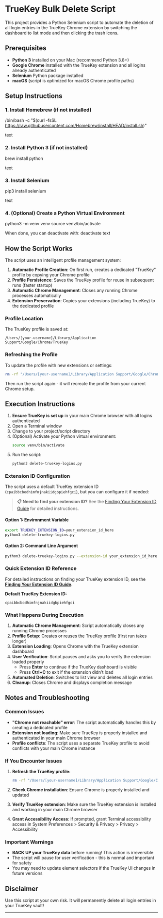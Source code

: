 # TrueKey Bulk Delete Script

This project provides a Python Selenium script to automate the deletion of all login entries in the TrueKey Chrome extension by switching the dashboard to list mode and then clicking the trash icons.

## Prerequisites

- **Python 3** installed on your Mac (recommend Python 3.8+)
- **Google Chrome** installed with the TrueKey extension and all logins already authenticated
- **Selenium** Python package installed
- **macOS** (script is optimized for macOS Chrome profile paths)

## Setup Instructions

### 1. Install Homebrew (if not installed)
/bin/bash -c "$(curl -fsSL https://raw.githubusercontent.com/Homebrew/install/HEAD/install.sh)"

text

### 2. Install Python 3 (if not installed)
brew install python

text

### 3. Install Selenium
pip3 install selenium

text

### 4. (Optional) Create a Python Virtual Environment
python3 -m venv venv
source venv/bin/activate

When done, you can deactivate with: deactivate
text

## How the Script Works

The script uses an intelligent profile management system:

1. **Automatic Profile Creation**: On first run, creates a dedicated "TrueKey" profile by copying your Chrome profile
2. **Profile Persistence**: Saves the TrueKey profile for reuse in subsequent runs (faster startup)
3. **Automatic Chrome Management**: Closes any running Chrome processes automatically
4. **Extension Preservation**: Copies your extensions (including TrueKey) to the dedicated profile

### Profile Location
The TrueKey profile is saved at:
```
/Users/[your-username]/Library/Application Support/Google/Chrome/TrueKey
```

### Refreshing the Profile
To update the profile with new extensions or settings:
```bash
rm -rf "/Users/[your-username]/Library/Application Support/Google/Chrome/TrueKey"
```
Then run the script again - it will recreate the profile from your current Chrome setup.

## Execution Instructions

1. **Ensure TrueKey is set up** in your main Chrome browser with all logins authenticated
2. Open a Terminal window
3. Change to your project/script directory
4. (Optional) Activate your Python virtual environment:
   ```bash
   source venv/bin/activate
   ```
5. Run the script:
   ```bash
   python3 delete-truekey-logins.py
   ```

### Extension ID Configuration

The script uses a default TrueKey extension ID (`cpaibbcbodhimfnjnakiidgbpiehfgci`), but you can configure it if needed:

> **📋 Need to find your extension ID?** See the [Finding Your Extension ID Guide](FINDING-EXTENSION-ID.md) for detailed instructions.

#### Option 1: Environment Variable
```bash
export TRUEKEY_EXTENSION_ID=your_extension_id_here
python3 delete-truekey-logins.py
```

#### Option 2: Command Line Argument
```bash
python3 delete-truekey-logins.py --extension-id your_extension_id_here
```

### Quick Extension ID Reference

For detailed instructions on finding your TrueKey extension ID, see the **[Finding Your Extension ID Guide](FINDING-EXTENSION-ID.md)**.

**Default TrueKey Extension ID:**
```
cpaibbcbodhimfnjnakiidgbpiehfgci
```

### What Happens During Execution

1. **Automatic Chrome Management**: Script automatically closes any running Chrome processes
2. **Profile Setup**: Creates or reuses the TrueKey profile (first run takes longer)
3. **Extension Loading**: Opens Chrome with the TrueKey extension dashboard
4. **User Verification**: Script pauses and asks you to verify the extension loaded properly
   - Press **Enter** to continue if the TrueKey dashboard is visible
   - Press **Ctrl+C** to exit if the extension didn't load
5. **Automated Deletion**: Switches to list view and deletes all login entries
6. **Cleanup**: Closes Chrome and displays completion message

## Notes and Troubleshooting

### Common Issues

- **"Chrome not reachable" error**: The script automatically handles this by creating a dedicated profile
- **Extension not loading**: Make sure TrueKey is properly installed and authenticated in your main Chrome browser
- **Profile conflicts**: The script uses a separate TrueKey profile to avoid conflicts with your main Chrome instance

### If You Encounter Issues

1. **Refresh the TrueKey profile**:
   ```bash
   rm -rf "/Users/[your-username]/Library/Application Support/Google/Chrome/TrueKey"
   ```

2. **Check Chrome installation**: Ensure Chrome is properly installed and updated

3. **Verify TrueKey extension**: Make sure the TrueKey extension is installed and working in your main Chrome browser

4. **Grant Accessibility Access**: If prompted, grant Terminal accessibility access in System Preferences > Security & Privacy > Privacy > Accessibility

### Important Warnings

- **BACK UP your TrueKey data** before running! This action is irreversible
- The script will pause for user verification - this is normal and important for safety
- You may need to update element selectors if the TrueKey UI changes in future versions

## Disclaimer

Use this script at your own risk. It will permanently delete all login entries in your TrueKey vault!

---